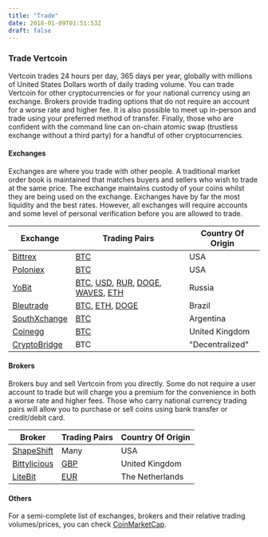 ```yaml
---
title: "Trade"
date: 2018-01-09T01:51:53Z
draft: false
---
```


### Trade Vertcoin

Vertcoin trades 24 hours per day, 365 days per year, globally with millions of 
United States Dollars worth of daily trading volume. You can trade Vertcoin for 
other cryptocurrencies or for your national currency using an exchange. Brokers 
provide trading options that do not require an account for a worse rate and 
higher fee. It is also possible to meet up in-person and trade using your
preferred method of transfer. Finally, those who are confident with the command
line can on-chain atomic swap (trustless exchange without a third party) for a 
handful of other cryptocurrencies. 


#### Exchanges

Exchanges are where you trade with other people. A traditional market order book
is maintained that matches buyers and sellers who wish to trade at the same price.
The exchange maintains custody of your coins whilst they are being used on the 
exchange. Exchanges have by far the most liquidity and the best rates. However,
all exchanges will require accounts and some level of personal verification before
you are allowed to trade.

|Exchange                                    |Trading Pairs                  |Country Of Origin|
|--------------------------------------------|-------------------------------|-----------------|
|[Bittrex](https://bittrex.com/)             |[BTC](https://bittrex.com/Market/Index?MarketName=BTC-VTC)|USA|
|[Poloniex](https://poloniex.com/)           |[BTC](https://poloniex.com/exchange/#btc_vtc)|USA|
|[YoBit](https://yobit.io/en/)               |[BTC](https://yobit.io/en/trade/VTC/BTC/), [USD](https://yobit.io/en/trade/VTC/USD/), [RUR](https://yobit.io/en/trade/VTC/RUR/), [DOGE](https://yobit.io/en/trade/VTC/DOGE/), [WAVES](https://yobit.io/en/trade/VTC/WAVES/), [ETH](https://yobit.io/en/trade/VTC/ETH/)|Russia|
|[Bleutrade](https://bleutrade.com/)         |[BTC](https://bleutrade.com/exchange/VTC/BTC), [ETH](https://bleutrade.com/exchange/VTC/ETH), [DOGE](https://bleutrade.com/exchange/VTC/DOGE)|Brazil|
|[SouthXchange](https://www.southxchange.com)|[BTC](https://www.southxchange.com/Market/Book/VTC/BTC)|Argentina|
|[Coinegg](https://www.coinegg.com/)         |[BTC](https://www.coinegg.com/vtc/)|United Kingdom|
|[CryptoBridge](https://crypto-bridge.org/)  |BTC|"Decentralized"|


#### Brokers

Brokers buy and sell Vertcoin from you directly. Some do not require a user account
to trade but will charge you a premium for the convenience in both a worse rate and
higher fees. Those who carry national currency trading pairs will allow you to purchase
or sell coins using bank transfer or credit/debit card.

|Broker|Trading Pairs|Country Of Origin|
|------|-------------|-----------------|
|[ShapeShift](https://shapeshift.io)|Many|USA|
|[Bittylicious](https://bittylicious.com/)|[GBP](https://bittylicious.com/coin/VTC)|United Kingdom|
|[LiteBit](https://www.litebit.eu)|[EUR](https://www.litebit.eu/en/buy/vertcoin)|The Netherlands|


#### Others

For a semi-complete list of exchanges, brokers and their relative trading volumes/prices, you can check
[CoinMarketCap](https://coinmarketcap.com/currencies/vertcoin/#markets).

